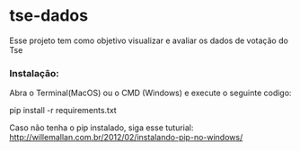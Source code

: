 # tse-dados
Esse projeto tem como objetivo visualizar e avaliar os dados de votação do Tse

### Instalação:
Abra o Terminal(MacOS) ou o CMD (Windows)  e execute o seguinte codigo:

pip install -r requirements.txt

Caso não tenha o pip instalado, siga esse tuturial:
http://willemallan.com.br/2012/02/instalando-pip-no-windows/
